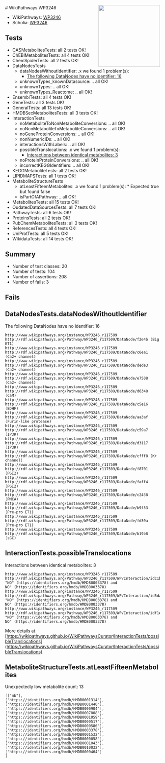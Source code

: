 <img style="float: right; width: 200px" src="https://upload.wikimedia.org/wikipedia/commons/thumb/8/83/Wplogo_with_text_500.png/640px-Wplogo_with_text_500.png" />
# WikiPathways WP3246

* WikiPathways: [WP3246](https://new.wikipathways.org/pathways/WP3246)
* Scholia: [WP3246](https://scholia.toolforge.org/wikipathways/WP3246)
## Tests
* CASMetabolitesTests: all 2 tests OK!
* ChEBIMetabolitesTests: all 4 tests OK!
* ChemSpiderTests: all 2 tests OK!
* DataNodesTests
    * dataNodesWithoutIdentifier: .x we found 1 problem(s):
        * [The following DataNodes have no identifier: 16](#8792c496)
    * unknownTypes_knownDatasource: .. all OK!
    * unknownTypes: .. all OK!
    * unknownTypes_Reactome: .. all OK!
* EnsemblTests: all 4 tests OK!
* GeneTests: all 3 tests OK!
* GeneralTests: all 13 tests OK!
* HMDBSecMetabolitesTests: all 3 tests OK!
* InteractionTests
    * noMetaboliteToNonMetaboliteConversions: .. all OK!
    * noNonMetaboliteToMetaboliteConversions: .. all OK!
    * noGeneProteinConversions: .. all OK!
    * nonNumericIDs: .. all OK!
    * interactionsWithLabels: .. all OK!
    * possibleTranslocations: .x we found 1 problem(s):
        * [Interactions between identical metabolites: 3](#d59038c6)
    * noProteinProteinConversions: .. all OK!
    * incorrectKEGGIdentifiers: .. all OK!
* KEGGMetaboliteTests: all 2 tests OK!
* LIPIDMAPSTests: all 1 tests OK!
* MetaboliteStructureTests
    * atLeastFifteenMetabolites: .x we found 1 problem(s):
            * Expected true but found false
    * isPartOfAPathway: .. all OK!
* MetabolitesTests: all 15 tests OK!
* OudatedDataSourcesTests: all 7 tests OK!
* PathwayTests: all 6 tests OK!
* ProteinsTests: all 2 tests OK!
* PubChemMetabolitesTests: all 3 tests OK!
* ReferencesTests: all 4 tests OK!
* UniProtTests: all 5 tests OK!
* WikidataTests: all 14 tests OK!


## Summary

* Number of test classes: 20
* Number of tests: 104
* Number of assertions: 208
* Number of fails: 3

## Fails

<a name="8792c496" />

## DataNodesTests.dataNodesWithoutIdentifier

The following DataNodes have no identifier: 16
```
http://www.wikipathways.org/instance/WP3246_r117509 http://rdf.wikipathways.org/Pathway/WP3246_r117509/DataNode/f2e4b (Big ET1)
http://www.wikipathways.org/instance/WP3246_r117509 http://rdf.wikipathways.org/Pathway/WP3246_r117509/DataNode/c6ea1 (Ca2+ channel)
http://www.wikipathways.org/instance/WP3246_r117509 http://rdf.wikipathways.org/Pathway/WP3246_r117509/DataNode/dede3 (Ca2+ channel)
http://www.wikipathways.org/instance/WP3246_r117509 http://rdf.wikipathways.org/Pathway/WP3246_r117509/DataNode/e7508 (Ca2+ channel)
http://www.wikipathways.org/instance/WP3246_r117509 http://rdf.wikipathways.org/Pathway/WP3246_r117509/DataNode/d6348 (CaM)
http://www.wikipathways.org/instance/WP3246_r117509 http://rdf.wikipathways.org/Pathway/WP3246_r117509/DataNode/c5e16 (EDHF)
http://www.wikipathways.org/instance/WP3246_r117509 http://rdf.wikipathways.org/Pathway/WP3246_r117509/DataNode/aa3af (Furin-like protease)
http://www.wikipathways.org/instance/WP3246_r117509 http://rdf.wikipathways.org/Pathway/WP3246_r117509/DataNode/c59a7 (IP3R)
http://www.wikipathways.org/instance/WP3246_r117509 http://rdf.wikipathways.org/Pathway/WP3246_r117509/DataNode/d3117 (IP3R)
http://www.wikipathways.org/instance/WP3246_r117509 http://rdf.wikipathways.org/Pathway/WP3246_r117509/DataNode/cfff8 (K+ channel)
http://www.wikipathways.org/instance/WP3246_r117509 http://rdf.wikipathways.org/Pathway/WP3246_r117509/DataNode/f8701 (PGI2)
http://www.wikipathways.org/instance/WP3246_r117509 http://rdf.wikipathways.org/Pathway/WP3246_r117509/DataNode/faff4 (PGI2)
http://www.wikipathways.org/instance/WP3246_r117509 http://rdf.wikipathways.org/Pathway/WP3246_r117509/DataNode/c2438 (PMCA)
http://www.wikipathways.org/instance/WP3246_r117509 http://rdf.wikipathways.org/Pathway/WP3246_r117509/DataNode/b9f53 (Pre-pro ET1)
http://www.wikipathways.org/instance/WP3246_r117509 http://rdf.wikipathways.org/Pathway/WP3246_r117509/DataNode/fd30a (Pre-pro ET1)
http://www.wikipathways.org/instance/WP3246_r117509 http://rdf.wikipathways.org/Pathway/WP3246_r117509/DataNode/b19b8 (sGC)
```

<a name="d59038c6" />

## InteractionTests.possibleTranslocations

Interactions between identical metabolites: 3
```
http://www.wikipathways.org/instance/WP3246_r117509 http://rdf.wikipathways.org/Pathway/WP3246_r117509/WP/Interaction/idc1b3c0dd "NO" (https://identifiers.org/hmdb/HMDB0003378) and 
NO" (https://identifiers.org/hmdb/HMDB0003378)
http://www.wikipathways.org/instance/WP3246_r117509 http://rdf.wikipathways.org/Pathway/WP3246_r117509/WP/Interaction/id5da5c6b1 "NO" (https://identifiers.org/hmdb/HMDB0003378) and 
NO" (https://identifiers.org/hmdb/HMDB0003378)
http://www.wikipathways.org/instance/WP3246_r117509 http://rdf.wikipathways.org/Pathway/WP3246_r117509/WP/Interaction/idf1eab143 "NO" (https://identifiers.org/hmdb/HMDB0003378) and 
NO" (https://identifiers.org/hmdb/HMDB0003378)
```

More details at [https://wikipathways.github.io/WikiPathwaysCurator/InteractionTests/possibleTranslocations](https://wikipathways.github.io/WikiPathwaysCurator/InteractionTests/possibleTranslocations)

<a name="3b0f93c3" />

## MetaboliteStructureTests.atLeastFifteenMetabolites

Unexpectedly low metabolite count: 13

```
[["mb"],
["https://identifiers.org/hmdb/HMDB0001314"],
["https://identifiers.org/hmdb/HMDB0001440"],
["https://identifiers.org/hmdb/HMDB0000904"],
["https://identifiers.org/hmdb/HMDB0007008"],
["https://identifiers.org/hmdb/HMDB0001059"],
["https://identifiers.org/hmdb/HMDB0000517"],
["https://identifiers.org/hmdb/HMDB0000586"],
["https://identifiers.org/hmdb/HMDB0003378"],
["https://identifiers.org/hmdb/HMDB0001532"],
["https://identifiers.org/hmdb/HMDB0000058"],
["https://identifiers.org/hmdb/HMDB0001043"],
["https://identifiers.org/hmdb/HMDB0010032"],
["https://identifiers.org/hmdb/HMDB0000464"]
]
```

